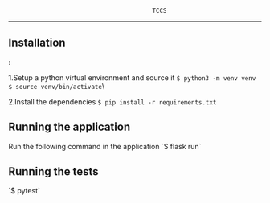                                             TCCS
-----------------------------------------------------------------------------------------------

<h2>Installation
</h2>:

1.Setup a python virtual environment and source it
`$ python3 -m venv venv`\
`$ source venv/bin/activate`\

2.Install the dependencies
`$ pip install -r requirements.txt`

<h2>Running the application
</h2>
Run the following command in the application
`$ flask run`


<h2>Running the tests</h2>
`$ pytest`

